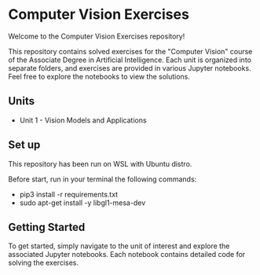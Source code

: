 # Computer Vision Exercises
Welcome to the Computer Vision Exercises repository!

This repository contains solved exercises for the "Computer Vision" course of the Associate Degree in Artificial Intelligence. Each unit is organized into separate folders, and exercises are provided in various Jupyter notebooks. Feel free to explore the notebooks to view the solutions.

## Units
- Unit 1 - Vision Models and Applications

## Set up

This repository has been run on WSL with Ubuntu distro.

Before start, run in your terminal the following commands:

- pip3 install -r requirements.txt
- sudo apt-get install -y libgl1-mesa-dev

## Getting Started
To get started, simply navigate to the unit of interest and explore the associated Jupyter notebooks. Each notebook contains detailed code for solving the exercises.
